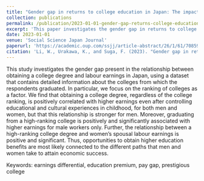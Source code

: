 ```yaml
---
title: "Gender gap in returns to college education in Japan: The impact of attending a highly-ranked college"
collection: publications
permalink: /publication/2023-01-01-gender-gap-returns-college-education-japan
excerpt: 'This paper investigates the gender gap in returns to college education in Japan, with a focus on the impact of attending a highly-ranked college.'
date: 2023-01-01
venue: 'Social Science Japan Journal'
paperurl: 'https://academic.oup.com/ssjj/article-abstract/26/1/61/7085995?redirectedFrom=PDF'
citation: 'Li, W., Urakawa, K., and Suga, F. (2023). "Gender gap in returns to college education in Japan: The impact of attending a highly-ranked college." <i>Social Science Japan Journal</i>, 26(1), 61-76.'
---
```


This study investigates the gender gap present in the relationship between obtaining a college degree and labour earnings in Japan, using a dataset that contains detailed information about the colleges from which the respondents graduated. In particular, we focus on the ranking of colleges as a factor. We find that obtaining a college degree, regardless of the college ranking, is positively correlated with higher earnings even after controlling educational and cultural experiences in childhood, for both men and women, but that this relationship is stronger for men. Moreover, graduating from a high-ranking college is positively and significantly associated with higher earnings for male workers only. Further, the relationship between a high-ranking college degree and women’s spousal labour earnings is positive and significant. Thus, opportunities to obtain higher education benefits are most likely connected to the different paths that men and women take to attain economic success.

Keywords: earnings differential, education premium, pay gap, prestigious college
